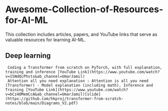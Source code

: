 # Awesome-Collection-of-Resources-for-AI-ML
This collection includes articles, papers, and YouTube links that serve as valuable resources for learning AI-ML.

## Deep learning 
     Coding a Transformer from scratch on PyTorch, with full explanation, training and inference [YouTube Link](https://www.youtube.com/watch?v=ISNdQcPhsts&ab_channel=UmarJamil)
     Attention all you need explanation : Attention is all you need (Transformer) - Model explanation (including math), Inference and Training [YouTube Link](https://www.youtube.com/watch?v=bCz4OMemCcA&ab_channel=UmarJamil)[slide](https://github.com/hkproj/transformer-from-scratch-notes/blob/main/Diagrams_V2.pdf)
